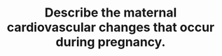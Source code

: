 ---
title: "Describe the maternal cardiovascular changes that occur during pregnancy."
entityType: SAQ
exam: PEX
college: ANZCA
year: 2018
sitting: B
question: 05
passRate: 50
EC_expectedDomains:
- "This answer required more than a list of rudimentary facts related to the cardiovascular system in a pregnant woman."
- "Cardiovascular parameters related to at least 3 or more aspects of cardiac physiology, in areas such as cardiac output, stroke volume, heart rate, mean arterial pressure and systemic vascular resistance were required for a pass, including the correct direction and approximate magnitude of the changes."
- "An explanation of supine hypotension/aortocaval compression syndrome was also expected."
- "This question asked for changes that occur over the course of pregnancy, so marks were awarded for a description of the time course of pregnancy with the accompanying alteration such as the increase in cardiac output that occurs early in first trimester and then again during the third trimester as well as labour."
EC_extraCredit:
- "Whilst the haematopoietic system & the relevant changes were given credit, these were often the main or only focus of many answers."
- "Again, superior answers would include an explanation as to how the changes come about."
- "Extra credit was given when the hormones (oestrogen, progesterone or relaxin) involved were described as well as the changes they produce."
- "Also, extra credit was awarded when details were given about specific areas such as the difference in the change in systolic, diastolic and mean arterial blood pressure or other vascular beds or the utero-placental circulation were mentioned."
EC_errorsCommon:
- "Viscosity, hypercoagulability, dilutional anaemia of pregnancy and changes to haemoglobin levels if mentioned were required to be correctly described."
---
